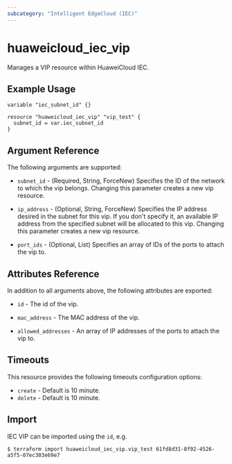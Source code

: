 ```yaml
---
subcategory: "Intelligent EdgeCloud (IEC)"
---
```


# huaweicloud_iec_vip

Manages a VIP resource within HuaweiCloud IEC.

## Example Usage

```hcl
variable "iec_subnet_id" {}

resource "huaweicloud_iec_vip" "vip_test" {
  subnet_id = var.iec_subnet_id
}
```

## Argument Reference

The following arguments are supported:

* `subnet_id` - (Required, String, ForceNew) Specifies the ID of the network to which the vip belongs.
  Changing this parameter creates a new vip resource.

* `ip_address` - (Optional, String, ForceNew) Specifies the IP address desired in the subnet for this vip.
  If you don't specify it, an available IP address from the specified subnet will be allocated to this vip.
  Changing this parameter creates a new vip resource.

* `port_ids` - (Optional, List) Specifies an array of IDs of the ports to attach the vip to.

## Attributes Reference

In addition to all arguments above, the following attributes are exported:

* `id` - The id of the vip.

* `mac_address` - The MAC address of the vip.

* `allowed_addresses` - An array of IP addresses of the ports to attach the vip to.

## Timeouts

This resource provides the following timeouts configuration options:

* `create` - Default is 10 minute.
* `delete` - Default is 10 minute.

## Import

IEC VIP can be imported using the `id`, e.g.

```
$ terraform import huaweicloud_iec_vip.vip_test 61fd8d31-8f92-4526-a5f5-07ec303e69e7
```
